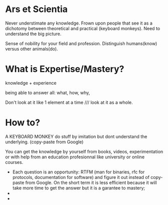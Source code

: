 # Ars et Scientia
Never understimate any knowledge. Frown upon people that see it as a dichotomy between theoretical and practical (keyboard monkeys). 
Need to understand the big picture.

Sense of nobility for your field and profession. Distinguish humans(know) versus other animals(do).


# What is Expertise/Mastery?
knowledge + experience

being able to answer all: what, how, why, 

Don't look at it like 1 element at a time /// look at it as a whole.

# How to?
A KEYBOARD MONKEY do stuff by imitation but dont understand the underlying. (copy-paste from Google)

You can get the knowledge by yourself from books, videos, experimentation or with help from an education profesionnal like university or online courses. 

- Each question is an opportunity: RTFM (man for binaries, rfc for protocols, documentation for software) and figure it out instead of copy-paste from Google. On the short term it is less efficient because it will take more time to get the answer but it is a garantee to mastery;
- 
- 




